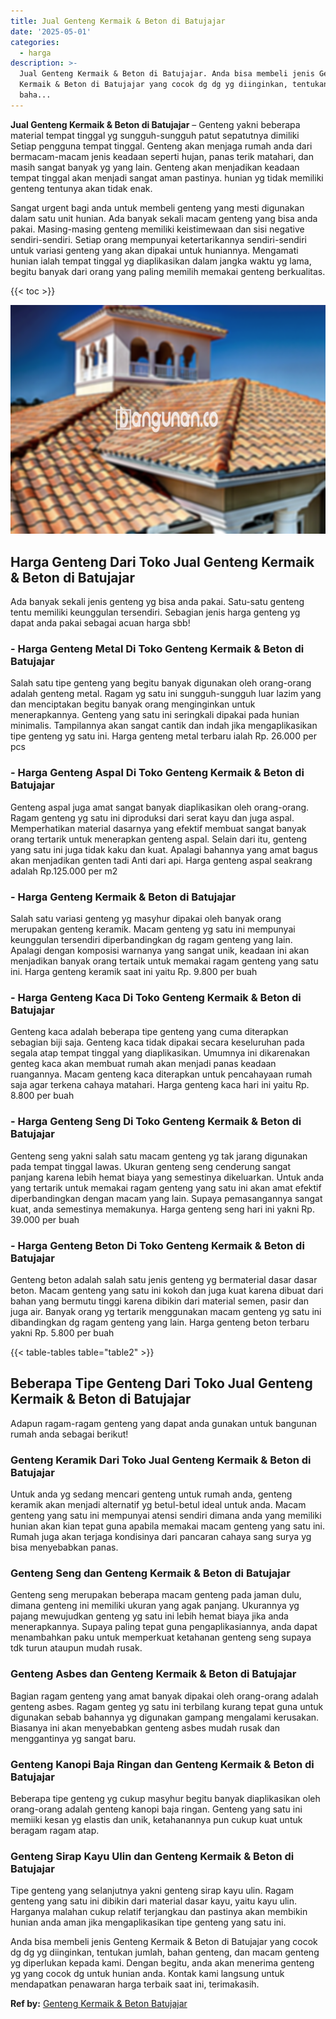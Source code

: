 ```yaml
---
title: Jual Genteng Kermaik & Beton di Batujajar
date: '2025-05-01'
categories:
  - harga
description: >-
  Jual Genteng Kermaik & Beton di Batujajar. Anda bisa membeli jenis Genteng
  Kermaik & Beton di Batujajar yang cocok dg dg yg diinginkan, tentukan jumlah,
  baha...
---
```


**Jual Genteng Kermaik & Beton di Batujajar** – Genteng yakni beberapa material tempat tinggal yg sungguh-sungguh patut sepatutnya dimiliki Setiap pengguna tempat tinggal. Genteng akan menjaga rumah anda dari bermacam-macam jenis keadaan seperti hujan, panas terik matahari, dan masih sangat banyak yg yang lain. Genteng akan menjadikan keadaan tempat tinggal akan menjadi sangat aman pastinya. hunian yg tidak memiliki genteng tentunya akan tidak enak.

Sangat urgent bagi anda untuk membeli genteng yang mesti digunakan dalam satu unit hunian. Ada banyak sekali macam genteng yang bisa anda pakai. Masing-masing genteng memiliki keistimewaan dan sisi negative sendiri-sendiri. Setiap orang mempunyai ketertarikannya sendiri-sendiri untuk variasi genteng yang akan dipakai untuk huniannya. Mengamati hunian ialah tempat tinggal yg diaplikasikan dalam jangka waktu yg lama, begitu banyak dari orang yang paling memilih memakai genteng berkualitas.

{{< toc >}}

![Jual Genteng Kermaik & Beton di Batujajar](/images/genteng-minimalis-murah10.png)

## Harga Genteng Dari Toko Jual Genteng Kermaik & Beton di Batujajar

Ada banyak sekali jenis genteng yg bisa anda pakai. Satu-satu genteng tentu memiliki keunggulan tersendiri. Sebagian jenis harga genteng yg dapat anda pakai sebagai acuan harga sbb!

### \- Harga Genteng Metal Di Toko Genteng Kermaik & Beton di Batujajar

Salah satu tipe genteng yang begitu banyak digunakan oleh orang-orang adalah genteng metal. Ragam yg satu ini sungguh-sungguh luar lazim yang dan menciptakan begitu banyak orang menginginkan untuk menerapkannya. Genteng yang satu ini seringkali dipakai pada hunian minimalis. Tampilannya akan sangat cantik dan indah jika mengaplikasikan tipe genteng yg satu ini. Harga genteng metal terbaru ialah Rp. 26.000 per pcs

### \- Harga Genteng Aspal Di Toko Genteng Kermaik & Beton di Batujajar

Genteng aspal juga amat sangat banyak diaplikasikan oleh orang-orang. Ragam genteng yg satu ini diproduksi dari serat kayu dan juga aspal. Memperhatikan material dasarnya yang efektif membuat sangat banyak orang tertarik untuk menerapkan genteng aspal. Selain dari itu, genteng yang satu ini juga tidak kaku dan kuat. Apalagi bahannya yang amat bagus akan menjadikan genten tadi Anti dari api. Harga genteng aspal seakrang adalah Rp.125.000 per m2

### \- Harga Genteng Kermaik & Beton di Batujajar

Salah satu variasi genteng yg masyhur dipakai oleh banyak orang merupakan genteng keramik. Macam genteng yg satu ini mempunyai keunggulan tersendiri diperbandingkan dg ragam genteng yang lain. Apalagi dengan komposisi warnanya yang sangat unik, keadaan ini akan menjadikan banyak orang tertaik untuk memakai ragam genteng yang satu ini. Harga genteng keramik saat ini yaitu Rp. 9.800 per buah

### \- Harga Genteng Kaca Di Toko Genteng Kermaik & Beton di Batujajar

Genteng kaca adalah beberapa tipe genteng yang cuma diterapkan sebagian biji saja. Genteng kaca tidak dipakai secara keseluruhan pada segala atap tempat tinggal yang diaplikasikan. Umumnya ini dikarenakan genteg kaca akan membuat rumah akan menjadi panas keadaan ruangannya. Macam genteng kaca diterapkan untuk pencahayaan rumah saja agar terkena cahaya matahari. Harga genteng kaca hari ini yaitu Rp. 8.800 per buah

### \- Harga Genteng Seng Di Toko Genteng Kermaik & Beton di Batujajar

Genteng seng yakni salah satu macam genteng yg tak jarang digunakan pada tempat tinggal lawas. Ukuran genteng seng cenderung sangat panjang karena lebih hemat biaya yang semestinya dikeluarkan. Untuk anda yang tertarik untuk memakai ragam genteng yang satu ini akan amat efektif diperbandingkan dengan macam yang lain. Supaya pemasangannya sangat kuat, anda semestinya memakunya. Harga genteng seng hari ini yakni Rp. 39.000 per buah

### \- Harga Genteng Beton Di Toko Genteng Kermaik & Beton di Batujajar

Genteng beton adalah salah satu jenis genteng yg bermaterial dasar dasar beton. Macam genteng yang satu ini kokoh dan juga kuat karena dibuat dari bahan yang bermutu tinggi karena dibikin dari material semen, pasir dan juga air. Banyak orang yg tertarik menggunakan macam genteng yg satu ini dibandingkan dg ragam genteng yang lain. Harga genteng beton terbaru yakni Rp. 5.800 per buah

{{< table-tables table="table2" >}}

## Beberapa Tipe Genteng Dari Toko Jual Genteng Kermaik & Beton di Batujajar

Adapun ragam-ragam genteng yang dapat anda gunakan untuk bangunan rumah anda sebagai berikut!

### Genteng Keramik Dari Toko Jual Genteng Kermaik & Beton di Batujajar

Untuk anda yg sedang mencari genteng untuk rumah anda, genteng keramik akan menjadi alternatif yg betul-betul ideal untuk anda. Macam genteng yang satu ini mempunyai atensi sendiri dimana anda yang memiliki hunian akan kian tepat guna apabila memakai macam genteng yang satu ini. Rumah juga akan terjaga kondisinya dari pancaran cahaya sang surya yg bisa menyebabkan panas.

### Genteng Seng dan Genteng Kermaik & Beton di Batujajar

Genteng seng merupakan beberapa macam genteng pada jaman dulu, dimana genteng ini memiliki ukuran yang agak panjang. Ukurannya yg pajang mewujudkan genteng yg satu ini lebih hemat biaya jika anda menerapkannya. Supaya paling tepat guna pengaplikasiannya, anda dapat menambahkan paku untuk memperkuat ketahanan genteng seng supaya tdk turun ataupun mudah rusak.

### Genteng Asbes dan Genteng Kermaik & Beton di Batujajar

Bagian ragam genteng yang amat banyak dipakai oleh orang-orang adalah genteng asbes. Ragam genteg yg satu ini terbilang kurang tepat guna untuk digunakan sebab bahannya yg digunakan gampang mengalami kerusakan. Biasanya ini akan menyebabkan genteng asbes mudah rusak dan menggantinya yg sangat baru.

### Genteng Kanopi Baja Ringan dan Genteng Kermaik & Beton di Batujajar

Beberapa tipe genteng yg cukup masyhur begitu banyak diaplikasikan oleh orang-orang adalah genteng kanopi baja ringan. Genteng yang satu ini memiiki kesan yg elastis dan unik, ketahanannya pun cukup kuat untuk beragam ragam atap.

### Genteng Sirap Kayu Ulin dan Genteng Kermaik & Beton di Batujajar

Tipe genteng yang selanjutnya yakni genteng sirap kayu ulin. Ragam genteng yang satu ini dibikin dari material dasar kayu, yaitu kayu ulin. Harganya malahan cukup relatif terjangkau dan pastinya akan membikin hunian anda aman jika mengaplikasikan tipe genteng yang satu ini.

Anda bisa membeli jenis Genteng Kermaik & Beton di Batujajar yang cocok dg dg yg diinginkan, tentukan jumlah, bahan genteng, dan macam genteng yg diperlukan kepada kami. Dengan begitu, anda akan menerima genteng yg yang cocok dg untuk hunian anda. Kontak kami langsung untuk mendapatkan penawaran harga terbaik saat ini, terimakasih.

**Ref by:**  [Genteng Kermaik & Beton  Batujajar](https://id.wikipedia.org/wiki/Genteng)
